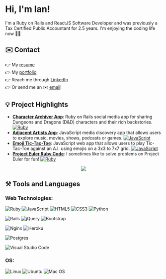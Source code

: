 # Hi, I'm Ian!

I'm a Ruby on Rails and ReactJS Software Developer and was previously a Tax Certified Public Accountant for 2.5 years. I'm enjoying the coding life now 👨‍💻

## ✉️ Contact

👉 My [resume](https://app.luminpdf.com/viewer/616635d35fff150011c79fbd)<br>
👉 My [portfolio](https://theianmilan.github.io/)<br>
👉 Reach me through [LinkedIn](https://www.linkedin.com/in/ianmandap/)<br>
👉 Or send me an ✉️ [email](mailto:mandap.fmg@gmail.com)!<br>

## 💡 Project Highlights

- [**Character Archiver App**](https://github.com/theIanMilan/character-archiver): Ruby on Rails social media app for sharing Dungeons and Dragons (D&D) characters and their rich backstories. [![Ruby](https://badgen.net/badge/icon/ruby?icon=ruby&label)](https://https://ruby-lang.org/)
- [**Adjacent Artists App**](https://github.com/theIanMilan/avion/tree/main/Avion%20Projects/Adjacent%20Artists): JavaScript media discovery app that allows users to explore music, movies, shows, podcasts or games. [![JavaScript](https://img.shields.io/badge/--F7DF1E?logo=javascript&logoColor=000)](https://www.javascript.com/)
- [**Emoji Tic-Tac-Toe**](https://github.com/theIanMilan/avion/tree/main/Avion%20Projects/Tic-Tac-Toe): JavaScript web app that allows users to play Tic-Tac-Toe against an A.I. using emojis on a 3x3 to 7x7 grid. [![JavaScript](https://img.shields.io/badge/--F7DF1E?logo=javascript&logoColor=000)](https://www.javascript.com/)
- [**Project Euler Ruby Code**](https://github.com/theIanMilan/project-euler): I sometimes like to solve problems on Project Euler for fun! [![Ruby](https://badgen.net/badge/icon/ruby?icon=ruby&label)](https://https://ruby-lang.org/)
<p align="center">
  <img src="https://projecteuler.net/profile/theIanMilan.png?v=latest"></img>
</p>

## ⚒️ Tools and Languages

### Web Technologies:
![Ruby](https://img.shields.io/badge/ruby-%23CC342D.svg?style=for-the-badge&logo=ruby&logoColor=white)
![JavaScript](https://img.shields.io/badge/javascript-%23323330.svg?style=for-the-badge&logo=javascript&logoColor=%23F7DF1E)
![HTML5](https://img.shields.io/badge/html5-%23E34F26.svg?style=for-the-badge&logo=html5&logoColor=white)
![CSS3](https://img.shields.io/badge/css3-%231572B6.svg?style=for-the-badge&logo=css3&logoColor=white)
![Python](https://img.shields.io/badge/python-3670A0?style=for-the-badge&logo=python&logoColor=ffdd54)

![Rails](https://img.shields.io/badge/rails-%23CC0000.svg?style=for-the-badge&logo=ruby-on-rails&logoColor=white)
![jQuery](https://img.shields.io/badge/jquery-%230769AD.svg?style=for-the-badge&logo=jquery&logoColor=white)
![Bootstrap](https://img.shields.io/badge/bootstrap-%23563D7C.svg?style=for-the-badge&logo=bootstrap&logoColor=white)

![Nginx](https://img.shields.io/badge/nginx-%23009639.svg?style=for-the-badge&logo=nginx&logoColor=white)
![Heroku](https://img.shields.io/badge/heroku-%23430098.svg?style=for-the-badge&logo=heroku&logoColor=white)

![Postgres](https://img.shields.io/badge/postgres-%23316192.svg?style=for-the-badge&logo=postgresql&logoColor=white)

![Visual Studio Code](https://img.shields.io/badge/Visual%20Studio%20Code-0078d7.svg?style=for-the-badge&logo=visual-studio-code&logoColor=white)

### OS:
![Linux](https://img.shields.io/badge/Linux-FCC624?style=for-the-badge&logo=linux&logoColor=black)
![Ubuntu](https://img.shields.io/badge/Ubuntu-E95420?style=for-the-badge&logo=ubuntu&logoColor=white)
![Mac OS](https://img.shields.io/badge/mac%20os-000000?style=for-the-badge&logo=macos&logoColor=F0F0F0)
